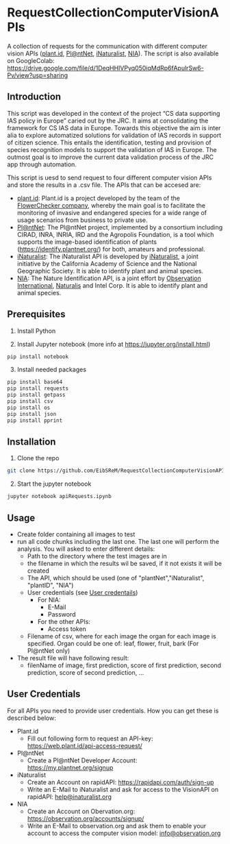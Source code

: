 # RequestCollectionComputerVisionAPIs
A collection of requests for the communication with different computer vision APIs ([plant.id](https://www.plant.id/), [Pl@ntNet](https://plantnet.org/en/), [iNaturalist](https://www.inaturalist.org/pages/computer_vision_demo), [NIA](https://observation.org/apps/obsidentify/)). The script is also available on GoogleColab: https://drive.google.com/file/d/1DeqHHIVPyq050iqMdRp6fApulrSw6-Pv/view?usp=sharing

## Introduction
This script was developed in the context of the project “CS data supporting IAS policy in Europe” caried out by the JRC. It aims at consolidating the framework for CS IAS data in Europe. Towards this objective the aim is inter alia to explore automatized solutions for validation of IAS records in support of citizen science. This entails the identification, testing and provision of species recognition models to support the validation of IAS in Europe. The outmost goal is to improve the current data validation process of the JRC app through automation.

This script is uesd to send request to four different computer vision APIs and store the results in a .csv file. The APIs that can be accesed are:
 * [plant.id](https://www.plant.id/): Plant.id is a project developed by the team of the [FlowerChecker company](http://flowerchecker.com/), whereby the main goal is to facilitate the monitoring of invasive and endangered species for a wide range of usage scenarios from business to private use.
 * [Pl@ntNet](https://plantnet.org/en/): The Pl@ntNet project, implemented by a consortium including CIRAD, INRA, INRIA, IRD and the Agropolis Foundation, is a tool which supports the image-based identification of plants (https://identify.plantnet.org/) for both, amateurs and professional.
 * [iNaturalist](https://www.inaturalist.org/pages/computer_vision_demo): The iNaturalist API is developed by [iNaturalist](https://www.inaturalist.org/), a joint initiative by the California Academy of Science and the National Geographic Society. It is able to identify plant and animal species.
 * [NIA](https://observation.org/apps/obsidentify/): The Nature Identification API, is a joint effort by [Observation International](https://observation-international.org/en/), [Naturalis](https://www.naturalis.nl/en) and Intel Corp. It is able to identify plant and animal species.

## Prerequisites

1. Install Python

2. Install Jupyter notebook (more info at https://jupyter.org/install.html)
```bash
pip install notebook
```
3. Install needed packages 

```bash
pip install base64
pip install requests
pip install getpass
pip install csv
pip install os
pip install json
pip install pprint
```

## Installation
1. Clone the repo
```bash
git clone https://github.com/EibSReM/RequestCollectionComputerVisionAPIs.git
```

2. Start the jupyter notebook
```bash
jupyter notebook apiRequests.ipynb
```


## Usage
* Create folder containing all images to test
* run all code chunks including the last one. The last one will perform the analysis. You will asked to enter different details: 
  * Path to the directory where the test images are in
  * the filename in which the results wil be saved, if it not exists it will be created
  * The API, which should be used (one of "plantNet","iNaturalist", "plantID", "NIA")
  * User credentials (see [User credentails](#user-credentials))
    * For NIA:
      * E-Mail
      * Password 
    * For the other APIs:
      * Access token
  * Filename of csv, where for each image the organ for each image is specified. Organ could be one of: leaf, flower, fruit, bark (For Pl@ntNet only)
* The result file will have following result:
  * filenName of image, first prediction, score of first prediction, second prediction, score of second prediction, ... 


## User Credentials
For all APIs you need to provide user credentials. How you can get these is described below:

* Plant.id
  * Fill out following form to request an API-key: https://web.plant.id/api-access-request/
* Pl@ntNet
  * Create a Pl@ntNet Developer Account: https://my.plantnet.org/signup
* iNaturalist
  * Create an Account on rapidAPI: https://rapidapi.com/auth/sign-up
  * Write an E-Mail to iNaturalist and ask for access to the VisionAPI on rapidAPI: help@inaturalist.org
* NIA
  * Create an Account on Obervation.org: https://observation.org/accounts/signup/
  * Write an E-Mail to observation.org and ask them to enable your account to access the computer vision model: info@observation.org 
